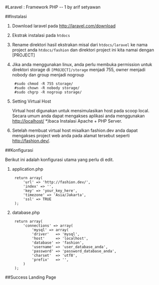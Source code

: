#Laravel : Framework PHP -- 1
by arif setyawan

##Instalasi 

1. Download laravel pada <http://laravel.com/download>
2. Ekstrak instalasi pada `htdocs`
3. Rename direktori hasil ekstrakan misal dari `htdocs/laravel` ke nama project anda `htdocs/fashion` dan direktori project ini kita namai dengan [PROJECT]
4. Jika anda menggunakan linux, anda perlu membuka permission untuk direktori storage di `[PROJECT]/storage` menjadi 755, owner menjadi nobody dan group menjadi nogroup

		#sudo chmod -R 755 storage/
		#sudo chown -R nobody storage/
		#sudo chgrp -R nogroup storage/

5. Setting Virtual Host
	
	Virtual host digunakan untuk mensimulasikan host pada scoop local. Secara umum anda dapat mengakses aplikasi anda menggunakan <http://localhost/> *)baca Instalasi Apache + PHP Server. 

6. Setelah membuat virtual host misalkan fashion.dev anda dapat mengakses project web anda pada alamat tersebut seperti <http://fashion.dev/>.

##Konfigurasi

Berikut ini adalah konfigurasi utama yang perlu di edit.

1. application.php
		
		return array(
			'url' => 'http://fashion.dev/',
			'index' => '',
			'key' => 'your_key_here',
			'timezone' => 'Asia/Jakarta',
			'ssl' => TRUE
		);

2. database.php

		return array(
			'connections' => array(
				'mysql' => array(
				'driver'   => 'mysql',
				'host'     => 'localhost',
				'database' => 'fashion',
				'username' => 'user_database_anda',
				'password' => 'password_database_anda',
				'charset'  => 'utf8',
				'prefix'   => '',
			)
		);
		
##Success Landing Page

[1]: http://url.to.img.1/ "Gambar 1"
[2]: http://url.to.img.2/ "Gambar 2"
[3]: http://url.to.img.3/ "Gambar 3"



